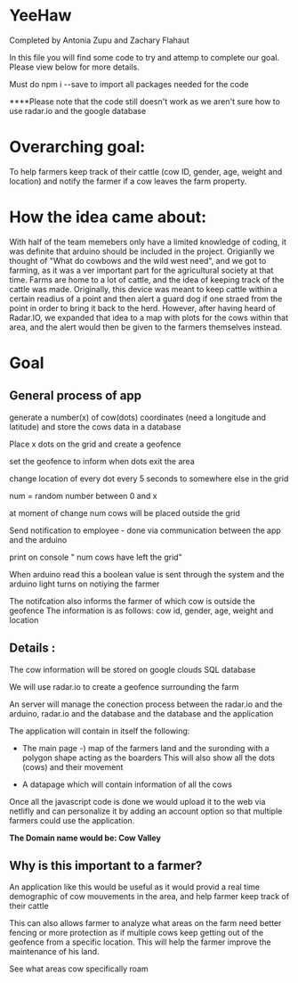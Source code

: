 # YeeHaw

Completed by Antonia Zupu and Zachary Flahaut

In this file you will find some code to try and attemp to complete our goal. Please view below for more details.

Must do npm i --save to import all packages needed for the code

****Please note that the code still doesn't work as we aren't sure how to use radar.io and the google database

# Overarching goal:

To help farmers keep track of their cattle (cow ID, gender, age, weight and location) and notify the farmer if a cow leaves the farm property. 

# How the idea came about:

With half of the team memebers only have a limited knowledge of coding, it was definite that arduino should be included in the project. Origianlly we thought of "What do cowbows and the wild west need", and we got to farming, as it was a ver important part for the agricultural society at that time. Farms are home to a lot of cattle, and the idea of keeping track of the cattle was made. Originally, this device was meant to keep cattle within a certain readius of a point and then alert a guard dog if one straed from the point in order to bring it back to the herd. However, after having heard of Radar.IO, we expanded that idea to a map with plots for the cows within that area, and the alert would then be given to the farmers themselves instead.

# Goal
## General process of app


generate a number(x) of cow(dots) coordinates (need a longitude and latitude) and store the cows data in a database

Place x dots on the grid and create a geofence

set the geofence to inform when dots exit the area

change location of every dot every 5 seconds to somewhere else in the grid

num = random number between 0 and x

at moment of change num cows will be placed outside the grid

Send notification to employee - done via communication between the app and the arduino

print on console " num cows have left the grid"

When arduino read this a boolean value is sent through the system and the arduino light turns on notiying the farmer

The notifcation also informs the farmer of which cow is outside the geofence
The information is as follows: cow id, gender, age, weight and location


## Details :

The cow information will be stored on google clouds SQL database

We will use radar.io to create a geofence surrounding the farm

An server will manage the conection process between the radar.io and the arduino,  radar.io and the database and the database and the application

The application will contain in itself the following:

- The main page -) map of the farmers land and the suronding with a polygon shape
 acting as the boarders
 This will also show all the dots (cows) and their movement

- A datapage which will contain information of all the cows

Once all the javascript code is done we would upload it to the web via netlifly and can personalize it by adding an account option so that multiple farmers could use the application.

**The Domain name would be: Cow Valley**


## Why is this important to a farmer?

An application like this would be useful as it would provid a real time demographic
of cow mouvements in the area, and help farmer keep track of their cattle

This can also allows farmer to analyze what areas on the farm need better fencing 
or more protection as if multiple cows keep getting out of the geofence from a specific
location. This will help the farmer improve the maintenance of his land.

See what areas cow specifically roam

